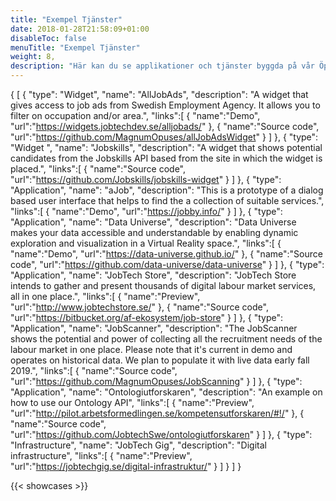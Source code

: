 ```yaml
---
title: "Exempel Tjänster"
date: 2018-01-28T21:58:09+01:00
disableToc: false
menuTitle: "Exempel Tjänster"
weight: 8,
description: "Här kan du se applikationer och tjänster byggda på vår Öppna data"
---
```





{
    [ 
        {
          "type": "Widget",
          "name": "AllJobAds",
          "description": "A widget that gives access to job ads from Swedish Employment Agency. It allows you to filter on occupation and/or area.",
          "links":[
            {
              "name":"Demo",
              "url":"https://widgets.jobtechdev.se/alljobads/"
            },
            {
              "name":"Source code",
              "url":"https://github.com/MagnumOpuses/allJobAdsWidget"
            }
            ]
        },
        {
          "type": "Widget ",
          "name": "Jobskills",
          "description": "A widget that shows potential candidates from the Jobskills API based from the site in which the widget is placed.",
          "links":[
            {
              "name":"Source code",
              "url":"https://github.com/Jobskills/jobskills-widget"
            }
            ]
        },
        {
          "type": "Application",
          "name": "aJob",
          "description": "This is a prototype of a dialog based user interface that helps to find the a collection of suitable services.",
          "links":[
            {
              "name":"Demo",
              "url":"https://jobby.info/"
            }
            ]
        },
        {
          "type": "Application",
          "name": "Data Universe",
          "description": "Data Universe makes your data accessible and understandable by enabling dynamic exploration and visualization in a Virtual Reality space.",
          "links":[
            {
              "name":"Demo",
              "url":"https://data-universe.github.io/"
            },
            {
              "name":"Source code",
              "url":"https://github.com/data-universe/data-universe"
            }
            ]
        },
        {
          "type": "Application",
          "name": "JobTech Store",
          "description": "JobTech Store intends to gather and present thousands of digital labour market services, all in one place.",
          "links":[
            {
              "name":"Preview",
              "url":"http://www.jobtechstore.se/"
            },
            {
              "name":"Source code",
              "url":"https://bitbucket.org/af-ekosystem/job-store"
            }
            ]
        },
        {
          "type": "Application",
          "name": "JobScanner",
          "description": "The JobScanner shows the potential and power of collecting all the recruitment needs of the labour market in one place. Please note that it's current in demo and operates on historical data. We plan to populate it with live data early fall 2019.",
          "links":[
            {
              "name":"Source code",
              "url":"https://github.com/MagnumOpuses/JobScanning"
            }
            ]
        },
        {
          "type": "Application",
          "name": "Ontologiutforskaren",
          "description": "An example on how to use our Ontology API",
          "links":[
            {
              "name":"Preview",
              "url":"http://pilot.arbetsformedlingen.se/kompetensutforskaren/#!/"
            },
            {
              "name":"Source code",
              "url":"https://github.com/JobtechSwe/ontologiutforskaren"
            }
            ]
        },
        {
          "type": "Infrastructure",
          "name": "JobTech Gig",
          "description": "Digital infrastructure",
          "links":[
            {
              "name":"Preview",
              "url":"https://jobtechgig.se/digital-infrastruktur/"
            }
            ]
        }
    ]
}

{{< showcases >}}

